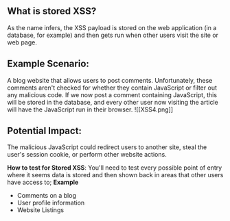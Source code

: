 ## What is stored XSS?
As the name infers, the XSS payload is stored on the web application (in a database, for example) and then gets run when other users visit the site or web page.

## Example Scenario:
A blog website that allows users to post comments. Unfortunately, these comments aren't checked for whether they contain JavaScript or filter out any malicious code.
If we now post a comment containing JavaScript, this will be stored in the database, and every other user now visiting the article will have the JavaScript run in their browser.
![[XSS4.png]]

## Potential Impact:
The malicious JavaScript could redirect users to another site, steal the user's session cookie, or perform other website actions.

**How to test for Stored XSS**:
You'll need to test every possible point of entry where it seems data is stored and then shown back in areas that other users have access to;
**Example**
- Comments on a blog
- User profile information  
- Website Listings
